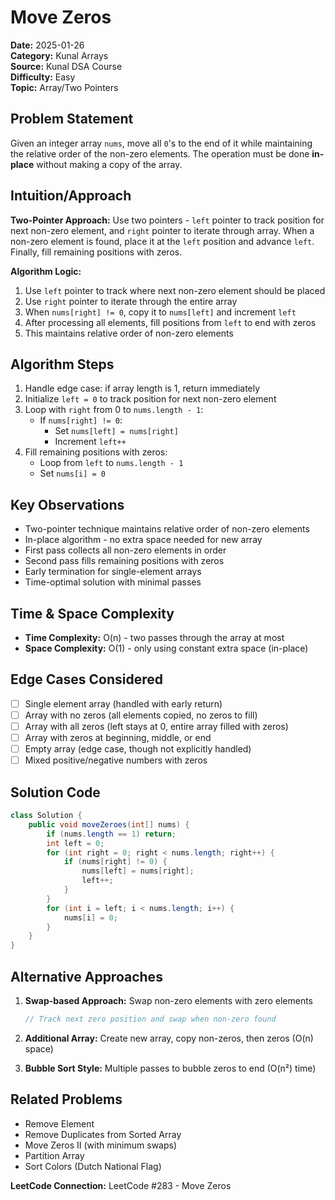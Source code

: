 # Move Zeros

**Date:** 2025-01-26  
**Category:** Kunal Arrays  
**Source:** Kunal DSA Course  
**Difficulty:** Easy  
**Topic:** Array/Two Pointers

## Problem Statement

Given an integer array `nums`, move all `0`'s to the end of it while maintaining the relative order of the non-zero elements. The operation must be done **in-place** without making a copy of the array.

## Intuition/Approach

**Two-Pointer Approach:** Use two pointers - `left` pointer to track position for next non-zero element, and `right` pointer to iterate through array. When a non-zero element is found, place it at the `left` position and advance `left`. Finally, fill remaining positions with zeros.

**Algorithm Logic:**
1. Use `left` pointer to track where next non-zero element should be placed
2. Use `right` pointer to iterate through the entire array
3. When `nums[right] != 0`, copy it to `nums[left]` and increment `left`
4. After processing all elements, fill positions from `left` to end with zeros
5. This maintains relative order of non-zero elements

## Algorithm Steps

1. Handle edge case: if array length is 1, return immediately
2. Initialize `left = 0` to track position for next non-zero element
3. Loop with `right` from 0 to `nums.length - 1`:
   - If `nums[right] != 0`:
     - Set `nums[left] = nums[right]`
     - Increment `left++`
4. Fill remaining positions with zeros:
   - Loop from `left` to `nums.length - 1`
   - Set `nums[i] = 0`

## Key Observations

- Two-pointer technique maintains relative order of non-zero elements
- In-place algorithm - no extra space needed for new array
- First pass collects all non-zero elements in order
- Second pass fills remaining positions with zeros
- Early termination for single-element arrays
- Time-optimal solution with minimal passes

## Time & Space Complexity

- **Time Complexity:** O(n) - two passes through the array at most
- **Space Complexity:** O(1) - only using constant extra space (in-place)

## Edge Cases Considered

- [ ] Single element array (handled with early return)
- [ ] Array with no zeros (all elements copied, no zeros to fill)
- [ ] Array with all zeros (left stays at 0, entire array filled with zeros)
- [ ] Array with zeros at beginning, middle, or end
- [ ] Empty array (edge case, though not explicitly handled)
- [ ] Mixed positive/negative numbers with zeros

## Solution Code

```java
class Solution {
    public void moveZeroes(int[] nums) {
        if (nums.length == 1) return;
        int left = 0;
        for (int right = 0; right < nums.length; right++) {
            if (nums[right] != 0) {
                nums[left] = nums[right];
                left++;
            }
        }
        for (int i = left; i < nums.length; i++) {
            nums[i] = 0;
        }
    }
}
```

## Alternative Approaches

1. **Swap-based Approach:** Swap non-zero elements with zero elements
   ```java
   // Track next zero position and swap when non-zero found
   ```

2. **Additional Array:** Create new array, copy non-zeros, then zeros (O(n) space)
3. **Bubble Sort Style:** Multiple passes to bubble zeros to end (O(n²) time)

## Related Problems

- Remove Element
- Remove Duplicates from Sorted Array
- Move Zeros II (with minimum swaps)
- Partition Array
- Sort Colors (Dutch National Flag)

**LeetCode Connection:** LeetCode #283 - Move Zeros 